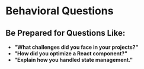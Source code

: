 # Behavioral Questions  

## Be Prepared for Questions Like:  
- **"What challenges did you face in your projects?"**  
- **"How did you optimize a React component?"**  
- **"Explain how you handled state management."**  
